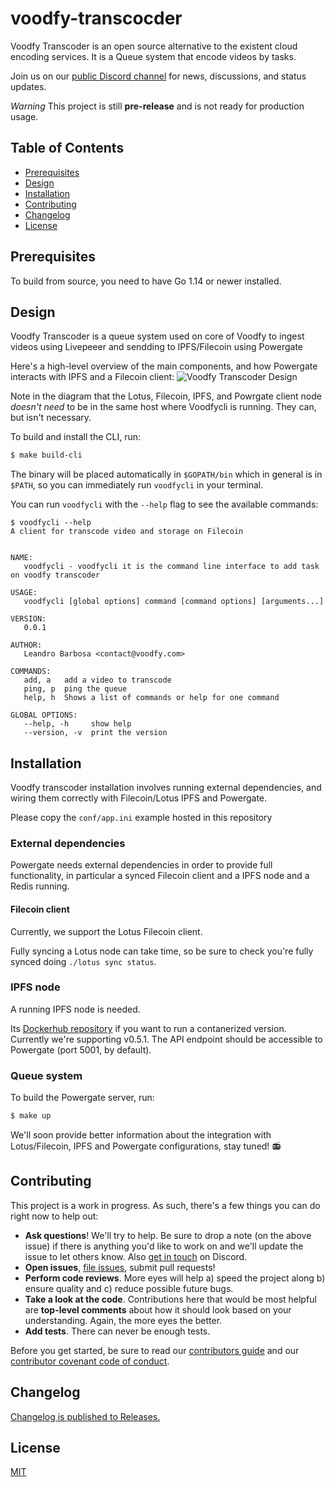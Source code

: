 # voodfy-transcocder

Voodfy Transcoder is an open source alternative to the existent cloud encoding services. It is a Queue system that encode videos by tasks.

Join us on our [public Discord channel](https://discord.gg/UjNNkf) for news, discussions, and status updates.

*Warning* This project is still **pre-release** and is not ready for production usage.

## Table of Contents

-   [Prerequisites](#prerequisites)
-   [Design](#design)
-   [Installation](#installation)
-   [Contributing](#contributing)
-   [Changelog](#changelog)
-   [License](#license)

## Prerequisites

To build from source, you need to have Go 1.14 or newer installed.

## Design

Voodfy Transcoder is a queue system used on core of Voodfy to ingest videos using Livepeeer and sendding to IPFS/Filecoin using Powergate

Here's a high-level overview of the main components, and how Powergate interacts with IPFS and a Filecoin client:
![Voodfy Transcoder Design](https://s3.us-west-2.amazonaws.com/secure.notion-static.com/b0fcb3fc-8898-4c69-b38b-f21cd6c3e2f4/voodfy-transcoder.svg?X-Amz-Algorithm=AWS4-HMAC-SHA256&X-Amz-Credential=AKIAT73L2G45O3KS52Y5%2F20200712%2Fus-west-2%2Fs3%2Faws4_request&X-Amz-Date=20200712T173057Z&X-Amz-Expires=86400&X-Amz-Signature=52f87a17aed16cd34b7c145abe8a0fffd5989360d17d8ae9212966b57b950dcd&X-Amz-SignedHeaders=host&response-content-disposition=filename%20%3D%22voodfy-transcoder.svg%22)

Note in the diagram that the Lotus, Filecoin, IPFS, and Powrgate client node _doesn't need_ to be in the same host where Voodfycli is running. They can, but isn't necessary.

To build and install the CLI, run:
```bash
$ make build-cli
```
The binary will be placed automatically in `$GOPATH/bin` which in general is in `$PATH`, so you can immediately run `voodfycli` in your terminal.

You can run `voodfycli` with the `--help` flag to see the available commands:

```
$ voodfycli --help
A client for transcode video and storage on Filecoin


NAME:
   voodfycli - voodfycli it is the command line interface to add task on voodfy transcoder

USAGE:
   voodfycli [global options] command [command options] [arguments...]

VERSION:
   0.0.1

AUTHOR:
   Leandro Barbosa <contact@voodfy.com>

COMMANDS:
   add, a   add a video to transcode
   ping, p  ping the queue
   help, h  Shows a list of commands or help for one command

GLOBAL OPTIONS:
   --help, -h     show help
   --version, -v  print the version

```

## Installation

Voodfy transcoder installation involves running external dependencies, and wiring them correctly with Filecoin/Lotus IPFS and Powergate.

Please copy the `conf/app.ini` example hosted in this repository

### External dependencies
Powergate needs external dependencies in order to provide full functionality, in particular a synced Filecoin client and a IPFS node and a Redis running.

#### Filecoin client
Currently, we support the Lotus Filecoin client.

Fully syncing a Lotus node can take time, so be sure to check you're fully synced doing `./lotus sync status`.

### IPFS node
A running IPFS node is needed.

Its [Dockerhub repository](https://hub.docker.com/r/ipfs/go-ipfs) if you want to run a contanerized version. Currently we're supporting v0.5.1. The API endpoint should be accessible to Powergate (port 5001, by default).

### Queue system
To build the Powergate server, run:
```bash
$ make up
```

We'll soon provide better information about the integration with Lotus/Filecoin, IPFS and Powergate configurations, stay tuned! 📻

## Contributing

This project is a work in progress. As such, there's a few things you can do right now to help out:

-   **Ask questions**! We'll try to help. Be sure to drop a note (on the above issue) if there is anything you'd like to work on and we'll update the issue to let others know. Also [get in touch](https://discord.gg/UjNNkf) on Discord.
-   **Open issues**, [file issues](https://github.com/Voodfy/voodfy-transcoder/issues), submit pull requests!
-   **Perform code reviews**. More eyes will help a) speed the project along b) ensure quality and c) reduce possible future bugs.
-   **Take a look at the code**. Contributions here that would be most helpful are **top-level comments** about how it should look based on your understanding. Again, the more eyes the better.
-   **Add tests**. There can never be enough tests.

Before you get started, be sure to read our [contributors guide](./CONTRIBUTING.md) and our [contributor covenant code of conduct](./CODE_OF_CONDUCT.md).

## Changelog

[Changelog is published to Releases.](https://github.com/Voodfy/voodfy-transcoder/releases)

## License

[MIT](LICENSE)
